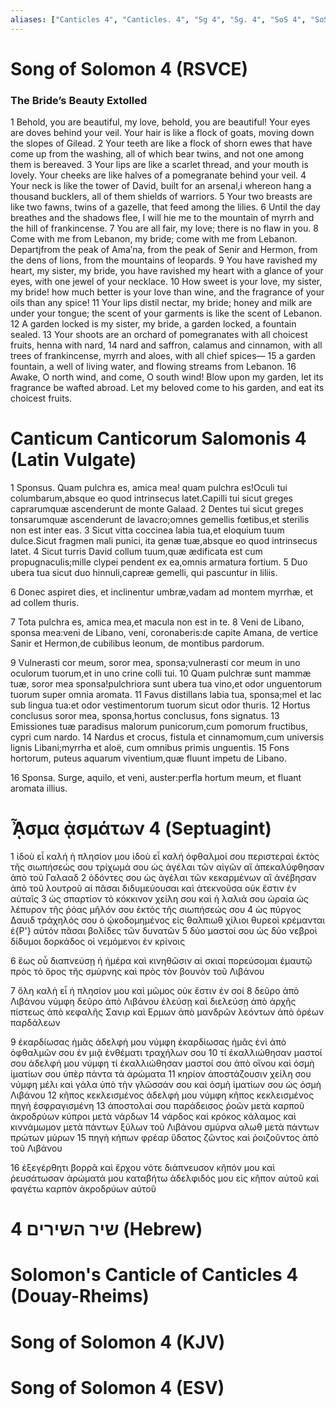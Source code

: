 ```yaml
---
aliases: ["Canticles 4", "Canticles. 4", "Sg 4", "Sg. 4", "SoS 4", "SoS. 4", "Song 4", "Song. 4"]
---
```



# Song of Solomon 4 (RSVCE)

### The Bride’s Beauty Extolled
1 Behold, you are beautiful, my love, behold, you are beautiful! Your eyes are doves behind your veil. Your hair is like a flock of goats, moving down the slopes of Gilead.
2 Your teeth are like a flock of shorn ewes that have come up from the washing, all of which bear twins, and not one among them is bereaved.
3 Your lips are like a scarlet thread, and your mouth is lovely. Your cheeks are like halves of a pomegranate behind your veil.
4 Your neck is like the tower of David, built for an arsenal,i whereon hang a thousand bucklers, all of them shields of warriors.
5 Your two breasts are like two fawns, twins of a gazelle, that feed among the lilies.
6 Until the day breathes and the shadows flee, I will hie me to the mountain of myrrh and the hill of frankincense.
7 You are all fair, my love; there is no flaw in you.
8 Come with me from Lebanon, my bride; come with me from Lebanon. Departjfrom the peak of Amaʹna, from the peak of Senir and Hermon, from the dens of lions, from the mountains of leopards.
9 You have ravished my heart, my sister, my bride, you have ravished my heart with a glance of your eyes, with one jewel of your necklace.
10 How sweet is your love, my sister, my bride! how much better is your love than wine, and the fragrance of your oils than any spice!
11 Your lips distil nectar, my bride; honey and milk are under your tongue; the scent of your garments is like the scent of Lebanon.
12 A garden locked is my sister, my bride, a garden locked, a fountain sealed.
13 Your shoots are an orchard of pomegranates with all choicest fruits, henna with nard,
14 nard and saffron, calamus and cinnamon, with all trees of frankincense, myrrh and aloes, with all chief spices—
15 a garden fountain, a well of living water, and flowing streams from Lebanon.
16 Awake, O north wind, and come, O south wind! Blow upon my garden, let its fragrance be wafted abroad. Let my beloved come to his garden, and eat its choicest fruits.


# Canticum Canticorum Salomonis 4 (Latin Vulgate)

1 Sponsus. Quam pulchra es, amica mea! quam pulchra es!Oculi tui columbarum,absque eo quod intrinsecus latet.Capilli tui sicut greges caprarumquæ ascenderunt de monte Galaad.
2 Dentes tui sicut greges tonsarumquæ ascenderunt de lavacro;omnes gemellis fœtibus,et sterilis non est inter eas.
3 Sicut vitta coccinea labia tua,et eloquium tuum dulce.Sicut fragmen mali punici, ita genæ tuæ,absque eo quod intrinsecus latet.
4 Sicut turris David collum tuum,quæ ædificata est cum propugnaculis;mille clypei pendent ex ea,omnis armatura fortium.
5 Duo ubera tua sicut duo hinnuli,capreæ gemelli, qui pascuntur in liliis.

6 Donec aspiret dies, et inclinentur umbræ,vadam ad montem myrrhæ, et ad collem thuris.

7 Tota pulchra es, amica mea,et macula non est in te.
8 Veni de Libano, sponsa mea:veni de Libano, veni, coronaberis:de capite Amana, de vertice Sanir et Hermon,de cubilibus leonum, de montibus pardorum.

9 Vulnerasti cor meum, soror mea, sponsa;vulnerasti cor meum in uno oculorum tuorum,et in uno crine colli tui.
10 Quam pulchræ sunt mammæ tuæ, soror mea sponsa!pulchriora sunt ubera tua vino,et odor unguentorum tuorum super omnia aromata.
11 Favus distillans labia tua, sponsa;mel et lac sub lingua tua:et odor vestimentorum tuorum sicut odor thuris.
12 Hortus conclusus soror mea, sponsa,hortus conclusus, fons signatus.
13 Emissiones tuæ paradisus malorum punicorum,cum pomorum fructibus, cypri cum nardo.
14 Nardus et crocus, fistula et cinnamomum,cum universis lignis Libani;myrrha et aloë, cum omnibus primis unguentis.
15 Fons hortorum, puteus aquarum viventium,quæ fluunt impetu de Libano.

16 Sponsa. Surge, aquilo, et veni, auster:perfla hortum meum, et fluant aromata illius.


# ᾎσμα ᾀσμάτων 4 (Septuagint)

1 ἰδοὺ εἶ καλή ἡ πλησίον μου ἰδοὺ εἶ καλή ὀφθαλμοί σου περιστεραὶ ἐκτὸς τῆς σιωπήσεώς σου τρίχωμά σου ὡς ἀγέλαι τῶν αἰγῶν αἳ ἀπεκαλύφθησαν ἀπὸ τοῦ Γαλααδ
2 ὀδόντες σου ὡς ἀγέλαι τῶν κεκαρμένων αἳ ἀνέβησαν ἀπὸ τοῦ λουτροῦ αἱ πᾶσαι διδυμεύουσαι καὶ ἀτεκνοῦσα οὐκ ἔστιν ἐν αὐταῖς
3 ὡς σπαρτίον τὸ κόκκινον χείλη σου καὶ ἡ λαλιά σου ὡραία ὡς λέπυρον τῆς ῥόας μῆλόν σου ἐκτὸς τῆς σιωπήσεώς σου
4 ὡς πύργος Δαυιδ τράχηλός σου ὁ ᾠκοδομημένος εἰς θαλπιωθ χίλιοι θυρεοὶ κρέμανται ἐ{P'} αὐτόν πᾶσαι βολίδες τῶν δυνατῶν
5 δύο μαστοί σου ὡς δύο νεβροὶ δίδυμοι δορκάδος οἱ νεμόμενοι ἐν κρίνοις

6 ἕως οὗ διαπνεύσῃ ἡ ἡμέρα καὶ κινηθῶσιν αἱ σκιαί πορεύσομαι ἐμαυτῷ πρὸς τὸ ὄρος τῆς σμύρνης καὶ πρὸς τὸν βουνὸν τοῦ Λιβάνου

7 ὅλη καλὴ εἶ ἡ πλησίον μου καὶ μῶμος οὐκ ἔστιν ἐν σοί
8 δεῦρο ἀπὸ Λιβάνου νύμφη δεῦρο ἀπὸ Λιβάνου ἐλεύσῃ καὶ διελεύσῃ ἀπὸ ἀρχῆς πίστεως ἀπὸ κεφαλῆς Σανιρ καὶ Ερμων ἀπὸ μανδρῶν λεόντων ἀπὸ ὀρέων παρδάλεων

9 ἐκαρδίωσας ἡμᾶς ἀδελφή μου νύμφη ἐκαρδίωσας ἡμᾶς ἑνὶ ἀπὸ ὀφθαλμῶν σου ἐν μιᾷ ἐνθέματι τραχήλων σου
10 τί ἐκαλλιώθησαν μαστοί σου ἀδελφή μου νύμφη τί ἐκαλλιώθησαν μαστοί σου ἀπὸ οἴνου καὶ ὀσμὴ ἱματίων σου ὑπὲρ πάντα τὰ ἀρώματα
11 κηρίον ἀποστάζουσιν χείλη σου νύμφη μέλι καὶ γάλα ὑπὸ τὴν γλῶσσάν σου καὶ ὀσμὴ ἱματίων σου ὡς ὀσμὴ Λιβάνου
12 κῆπος κεκλεισμένος ἀδελφή μου νύμφη κῆπος κεκλεισμένος πηγὴ ἐσφραγισμένη
13 ἀποστολαί σου παράδεισος ῥοῶν μετὰ καρποῦ ἀκροδρύων κύπροι μετὰ νάρδων
14 νάρδος καὶ κρόκος κάλαμος καὶ κιννάμωμον μετὰ πάντων ξύλων τοῦ Λιβάνου σμύρνα αλωθ μετὰ πάντων πρώτων μύρων
15 πηγὴ κήπων φρέαρ ὕδατος ζῶντος καὶ ῥοιζοῦντος ἀπὸ τοῦ Λιβάνου

16 ἐξεγέρθητι βορρᾶ καὶ ἔρχου νότε διάπνευσον κῆπόν μου καὶ ῥευσάτωσαν ἀρώματά μου καταβήτω ἀδελφιδός μου εἰς κῆπον αὐτοῦ καὶ φαγέτω καρπὸν ἀκροδρύων αὐτοῦ


# 4 שיר השירים (Hebrew)


# Solomon's Canticle of Canticles 4 (Douay-Rheims)


# Song of Solomon 4 (KJV)


# Song of Solomon 4 (ESV)

